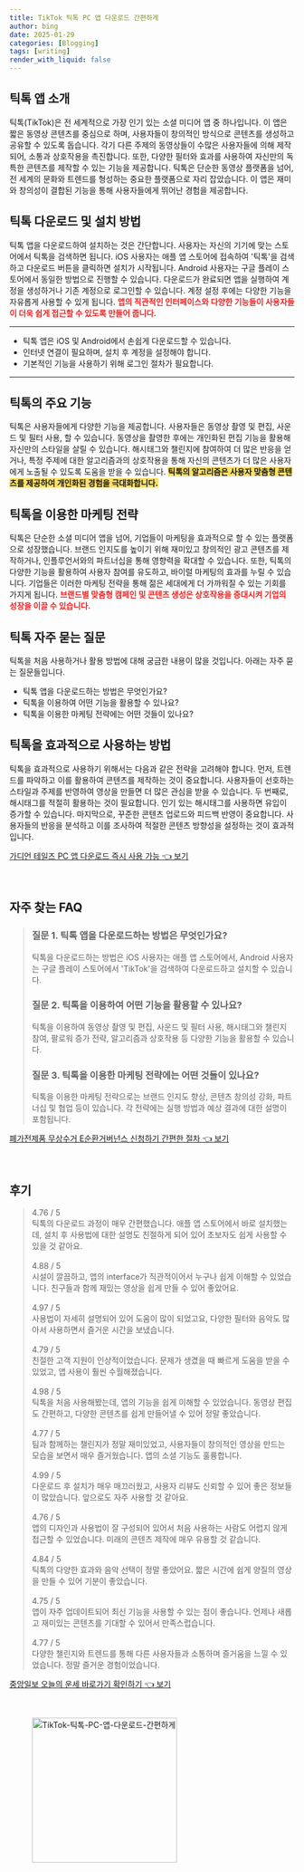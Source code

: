 ```yaml
---
title: TikTok 틱톡 PC 앱 다운로드 간편하게
author: bing
date: 2025-01-29
categories: [Blogging]
tags: [writing]
render_with_liquid: false
---
```



<h2 id='틱톡_앱_소개'>틱톡 앱 소개</h2>

<p>틱톡(TikTok)은 전 세계적으로 가장 인기 있는 소셜 미디어 앱 중 하나입니다. 이 앱은 짧은 동영상 콘텐츠를 중심으로 하며, 사용자들이 창의적인 방식으로 콘텐츠를 생성하고 공유할 수 있도록 돕습니다. 각기 다른 주제의 동영상들이 수많은 사용자들에 의해 제작되어, 소통과 상호작용을 촉진합니다. 또한, 다양한 필터와 효과를 사용하여 자신만의 독특한 콘텐츠를 제작할 수 있는 기능을 제공합니다. 틱톡은 단순한 동영상 플랫폼을 넘어, 전 세계의 문화와 트렌드를 형성하는 중요한 플랫폼으로 자리 잡았습니다. 이 앱은 재미와 창의성이 결합된 기능을 통해 사용자들에게 뛰어난 경험을 제공합니다.</p>

<h2 id='틱톡_다운로드_및_설치'>틱톡 다운로드 및 설치 방법</h2>

<p>틱톡 앱을 다운로드하여 설치하는 것은 간단합니다. 사용자는 자신의 기기에 맞는 스토어에서 틱톡을 검색하면 됩니다. iOS 사용자는 애플 앱 스토어에 접속하여 '틱톡'을 검색하고 다운로드 버튼을 클릭하면 설치가 시작됩니다. Android 사용자는 구글 플레이 스토어에서 동일한 방법으로 진행할 수 있습니다. 다운로드가 완료되면 앱을 실행하여 계정을 생성하거나 기존 계정으로 로그인할 수 있습니다. 계정 설정 후에는 다양한 기능을 자유롭게 사용할 수 있게 됩니다. <b><span style="color: #ee2323;">앱의 직관적인 인터페이스와 다양한 기능들이 사용자들이 더욱 쉽게 접근할 수 있도록 만들어 줍니다.</span></b></p>

<hr />

<ul>
    <li>틱톡 앱은 iOS 및 Android에서 손쉽게 다운로드할 수 있습니다.</li>
    <li>인터넷 연결이 필요하며, 설치 후 계정을 설정해야 합니다.</li>
    <li>기본적인 기능을 사용하기 위해 로그인 절차가 필요합니다.</li>
</ul>

<hr />

<h2 id='틱톡의_주요_기능'>틱톡의 주요 기능</h2>

<p>틱톡은 사용자들에게 다양한 기능을 제공합니다. 사용자들은 동영상 촬영 및 편집, 사운드 및 필터 사용, 할 수 있습니다. 동영상을 촬영한 후에는 개인화된 편집 기능을 활용해 자신만의 스타일을 살릴 수 있습니다. 해시태그와 챌린지에 참여하여 더 많은 반응을 얻거나, 특정 주제에 대한 알고리즘과의 상호작용을 통해 자신의 콘텐츠가 더 많은 사용자에게 노출될 수 있도록 도움을 받을 수 있습니다. <b><span style="background-color: #ffe066;">틱톡의 알고리즘은 사용자 맞춤형 콘텐츠를 제공하여 개인화된 경험을 극대화합니다.</span></b></p>

<h2 id='틱톡의_마케팅_전략'>틱톡을 이용한 마케팅 전략</h2>

<p>틱톡은 단순한 소셜 미디어 앱을 넘어, 기업들이 마케팅을 효과적으로 할 수 있는 플랫폼으로 성장했습니다. 브랜드 인지도를 높이기 위해 재미있고 창의적인 광고 콘텐츠를 제작하거나, 인플루언서와의 파트너십을 통해 영향력을 확대할 수 있습니다. 또한, 틱톡의 다양한 기능을 활용하여 사용자 참여를 유도하고, 바이럴 마케팅의 효과를 누릴 수 있습니다. 기업들은 이러한 마케팅 전략을 통해 젊은 세대에게 더 가까워질 수 있는 기회를 가지게 됩니다. <b><span style="color: #ee2323;">브랜드별 맞춤형 캠페인 및 콘텐츠 생성은 상호작용을 증대시켜 기업의 성장을 이끌 수 있습니다.</span></b></p>

<h2 id='틱톡의_자주_묻는_질문'>틱톡 자주 묻는 질문</h2>

<p>틱톡을 처음 사용하거나 활용 방법에 대해 궁금한 내용이 많을 것입니다. 아래는 자주 묻는 질문들입니다.</p>

<ul>
    <li>틱톡 앱을 다운로드하는 방법은 무엇인가요?</li>
    <li>틱톡을 이용하여 어떤 기능을 활용할 수 있나요?</li>
    <li>틱톡을 이용한 마케팅 전략에는 어떤 것들이 있나요?</li>
</ul>

<h2 id='틱톡의_효과적인_사용법'>틱톡을 효과적으로 사용하는 방법</h2>

<p>틱톡을 효과적으로 사용하기 위해서는 다음과 같은 전략을 고려해야 합니다. 먼저, 트렌드를 파악하고 이를 활용하여 콘텐츠를 제작하는 것이 중요합니다. 사용자들이 선호하는 스타일과 주제를 반영하여 영상을 만들면 더 많은 관심을 받을 수 있습니다. 두 번째로, 해시태그를 적절히 활용하는 것이 필요합니다. 인기 있는 해시태그를 사용하면 유입이 증가할 수 있습니다. 마지막으로, 꾸준한 콘텐츠 업로드와 피드백 반영이 중요합니다. 사용자들의 반응을 분석하고 이를 조사하여 적절한 콘텐츠 방향성을 설정하는 것이 효과적입니다.</p>


<p><a class="click-button" title="가디언 테일즈 PC 앱 다운로드 즉시 사용 가능" href="https://purplelist.github.io/posts/%EA%B0%80%EB%94%94%EC%96%B8-%ED%85%8C%EC%9D%BC%EC%A6%88-PC-%EC%95%B1-%EB%8B%A4%EC%9A%B4%EB%A1%9C%EB%93%9C-%EC%A6%89%EC%8B%9C-%EC%82%AC%EC%9A%A9-%EA%B0%80%EB%8A%A5/" rel="dofollow">가디언 테일즈 PC 앱 다운로드 즉시 사용 가능 👈 보기</a></p><br>
<h2 id='자주_찾는_FAQ'>자주 찾는 FAQ</h2>
<div itemscope="" itemtype="https://schema.org/FAQPage"> 
<blockquote> 
<div itemscope="" itemprop="mainEntity" itemtype="https://schema.org/Question"> 
<h3 itemprop="name">질문 1. 틱톡 앱을 다운로드하는 방법은 무엇인가요?</h3> 
<div itemscope="" itemprop="acceptedAnswer" itemtype="https://schema.org/Answer"> 
<span itemprop="text"> 
<p>틱톡을 다운로드하는 방법은 iOS 사용자는 애플 앱 스토어에서, Android 사용자는 구글 플레이 스토어에서 'TikTok'을 검색하여 다운로드하고 설치할 수 있습니다.</p> 
</span> 
</div> 
</div> 

<div itemscope="" itemprop="mainEntity" itemtype="https://schema.org/Question"> 
<h3 itemprop="name">질문 2. 틱톡을 이용하여 어떤 기능을 활용할 수 있나요?</h3> 
<div itemscope="" itemprop="acceptedAnswer" itemtype="https://schema.org/Answer"> 
<span itemprop="text"> 
<p>틱톡을 이용하여 동영상 촬영 및 편집, 사운드 및 필터 사용, 해시태그와 챌린지 참여, 팔로워 증가 전략, 알고리즘과 상호작용 등 다양한 기능을 활용할 수 있습니다.</p> 
</span> 
</div> 
</div> 

<div itemscope="" itemprop="mainEntity" itemtype="https://schema.org/Question"> 
<h3 itemprop="name">질문 3. 틱톡을 이용한 마케팅 전략에는 어떤 것들이 있나요?</h3> 
<div itemscope="" itemprop="acceptedAnswer" itemtype="https://schema.org/Answer"> 
<span itemprop="text"> 
<p>틱톡을 이용한 마케팅 전략으로는 브랜드 인지도 향상, 콘텐츠 창의성 강화, 파트너십 및 협업 등이 있습니다. 각 전략에는 실행 방법과 예상 결과에 대한 설명이 포함됩니다.</p> 
</span> 
</div> 
</div> 
</blockquote> 
</div>
<p><a class="click-button" title="폐가전제품 무상수거 E순환거버넌스 신청하기 간편한 절차" href="https://purplelist.github.io/posts/%ED%8F%90%EA%B0%80%EC%A0%84%EC%A0%9C%ED%92%88-%EB%AC%B4%EC%83%81%EC%88%98%EA%B1%B0-E%EC%88%9C%ED%99%98%EA%B1%B0%EB%B2%84%EB%84%8C%EC%8A%A4-%EC%8B%A0%EC%B2%AD%ED%95%98%EA%B8%B0-%EA%B0%84%ED%8E%B8%ED%95%9C-%EC%A0%88%EC%B0%A8/" rel="dofollow">폐가전제품 무상수거 E순환거버넌스 신청하기 간편한 절차 👈 보기</a></p><br>
<h2 id='후기'>후기</h2>
<div itemscope itemtype="https://schema.org/Product">
  <blockquote>
  <div itemprop="review" itemscope itemtype="https://schema.org/Review">
      <div itemprop="reviewRating" itemscope itemtype="https://schema.org/Rating"> <span itemprop="ratingValue">4.76</span> / <span itemprop="bestRating">5</span> </div>
      <span itemprop="reviewBody">틱톡의 다운로드 과정이 매우 간편했습니다. 애플 앱 스토어에서 바로 설치했는데, 설치 후 사용법에 대한 설명도 친절하게 되어 있어 초보자도 쉽게 사용할 수 있을 것 같아요.</span>
  </div>
  <br>
  <div itemprop="review" itemscope itemtype="https://schema.org/Review">
      <div itemprop="reviewRating" itemscope itemtype="https://schema.org/Rating"> <span itemprop="ratingValue">4.88</span> / <span itemprop="bestRating">5</span> </div>
      <span itemprop="reviewBody">시설이 깔끔하고, 앱의 interface가 직관적이어서 누구나 쉽게 이해할 수 있었습니다. 친구들과 함께 재밌는 영상을 쉽게 만들 수 있어 좋았어요.</span>
  </div>
  <br>
  <div itemprop="review" itemscope itemtype="https://schema.org/Review">
      <div itemprop="reviewRating" itemscope itemtype="https://schema.org/Rating"> <span itemprop="ratingValue">4.97</span> / <span itemprop="bestRating">5</span> </div>
      <span itemprop="reviewBody">사용법이 자세히 설명되어 있어 도움이 많이 되었고요, 다양한 필터와 음악도 많아서 사용하면서 즐거운 시간을 보냈습니다.</span>
  </div>
  <br>
  <div itemprop="review" itemscope itemtype="https://schema.org/Review">
      <div itemprop="reviewRating" itemscope itemtype="https://schema.org/Rating"> <span itemprop="ratingValue">4.79</span> / <span itemprop="bestRating">5</span> </div>
      <span itemprop="reviewBody">친절한 고객 지원이 인상적이었습니다. 문제가 생겼을 때 빠르게 도움을 받을 수 있었고, 앱 사용이 훨씬 수월해졌습니다.</span>
  </div>
  <br>
  <div itemprop="review" itemscope itemtype="https://schema.org/Review">
      <div itemprop="reviewRating" itemscope itemtype="https://schema.org/Rating"> <span itemprop="ratingValue">4.98</span> / <span itemprop="bestRating">5</span> </div>
      <span itemprop="reviewBody">틱톡을 처음 사용해봤는데, 앱의 기능을 쉽게 이해할 수 있었습니다. 동영상 편집도 간편하고, 다양한 콘텐츠를 쉽게 만들어낼 수 있어 정말 좋았습니다.</span>
  </div>
  <br>
  <div itemprop="review" itemscope itemtype="https://schema.org/Review">
      <div itemprop="reviewRating" itemscope itemtype="https://schema.org/Rating"> <span itemprop="ratingValue">4.77</span> / <span itemprop="bestRating">5</span> </div>
      <span itemprop="reviewBody">팀과 함께하는 챌린지가 정말 재미있었고, 사용자들이 창의적인 영상을 만드는 모습을 보면서 매우 즐거웠습니다. 앱의 소셜 기능도 훌륭합니다.</span>
  </div>
  <br>
  <div itemprop="review" itemscope itemtype="https://schema.org/Review">
      <div itemprop="reviewRating" itemscope itemtype="https://schema.org/Rating"> <span itemprop="ratingValue">4.99</span> / <span itemprop="bestRating">5</span> </div>
      <span itemprop="reviewBody">다운로드 후 설치가 매우 매끄러웠고, 사용자 리뷰도 신뢰할 수 있어 좋은 정보들이 많았습니다. 앞으로도 자주 사용할 것 같아요.</span>
  </div>
  <br>
  <div itemprop="review" itemscope itemtype="https://schema.org/Review">
      <div itemprop="reviewRating" itemscope itemtype="https://schema.org/Rating"> <span itemprop="ratingValue">4.76</span> / <span itemprop="bestRating">5</span> </div>
      <span itemprop="reviewBody">앱의 디자인과 사용법이 잘 구성되어 있어서 처음 사용하는 사람도 어렵지 않게 접근할 수 있었습니다. 미래의 콘텐츠 제작에 매우 유용할 것 같습니다.</span>
  </div>
  <br>
  <div itemprop="review" itemscope itemtype="https://schema.org/Review">
      <div itemprop="reviewRating" itemscope itemtype="https://schema.org/Rating"> <span itemprop="ratingValue">4.84</span> / <span itemprop="bestRating">5</span> </div>
      <span itemprop="reviewBody">틱톡의 다양한 효과와 음악 선택이 정말 좋았어요. 짧은 시간에 쉽게 양질의 영상을 만들 수 있어 기분이 좋았습니다.</span>
  </div>
  <br>
  <div itemprop="review" itemscope itemtype="https://schema.org/Review">
      <div itemprop="reviewRating" itemscope itemtype="https://schema.org/Rating"> <span itemprop="ratingValue">4.75</span> / <span itemprop="bestRating">5</span> </div>
      <span itemprop="reviewBody">앱이 자주 업데이트되어 최신 기능을 사용할 수 있는 점이 좋습니다. 언제나 새롭고 재미있는 콘텐츠를 기대할 수 있어서 만족스럽습니다.</span>
  </div>
  <br>
  <div itemprop="review" itemscope itemtype="https://schema.org/Review">
      <div itemprop="reviewRating" itemscope itemtype="https://schema.org/Rating"> <span itemprop="ratingValue">4.77</span> / <span itemprop="bestRating">5</span> </div>
      <span itemprop="reviewBody">다양한 챌린지와 트렌드를 통해 다른 사용자들과 소통하며 즐거움을 느낄 수 있었습니다. 정말 즐거운 경험이었습니다.</span>
  </div>
  </blockquote>
</div>
<p><a class="click-button" title="중앙일보 오늘의 운세 바로가기 확인하기" href="https://purplelist.github.io/posts/%EC%A4%91%EC%95%99%EC%9D%BC%EB%B3%B4-%EC%98%A4%EB%8A%98%EC%9D%98-%EC%9A%B4%EC%84%B8-%EB%B0%94%EB%A1%9C%EA%B0%80%EA%B8%B0-%ED%99%95%EC%9D%B8%ED%95%98%EA%B8%B0/" rel="dofollow">중앙일보 오늘의 운세 바로가기 확인하기 👈 보기</a></p><br>
<figure class="image"><img src="https://purplelist.github.io/assets/img/thumbnail/TikTok-틱톡-PC-앱-다운로드-간편하게.webp" alt="TikTok-틱톡-PC-앱-다운로드-간편하게" width="256" height="256"></figure>
